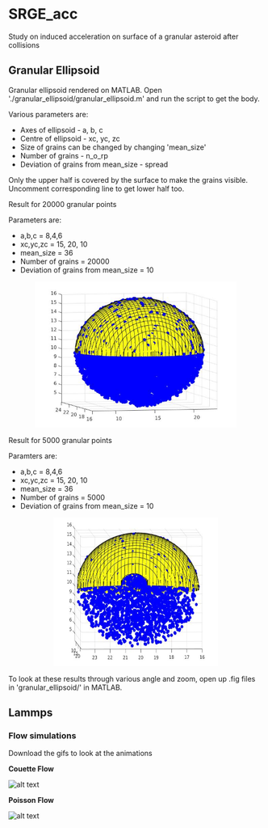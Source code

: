 # SRGE_acc
Study on induced acceleration on surface of a granular asteroid after collisions

## Granular Ellipsoid
Granular ellipsoid rendered on MATLAB. Open './granular_ellipsoid/granular_ellipsoid.m' and run the script to get the body.

Various parameters are:
 * Axes of ellipsoid - a, b, c
 * Centre of ellipsoid - xc, yc, zc
 * Size of grains can be changed by changing 'mean_size'
 * Number of grains - n_o_rp
 * Deviation of grains from mean_size - spread
 
Only the upper half is covered by the surface to make the grains visible. Uncomment corresponding line to get 
lower half too.

Result for 20000 granular points

Parameters are:
 * a,b,c = 8,4,6
 * xc,yc,zc = 15, 20, 10
 * mean_size = 36
 * Number of grains = 20000
 * Deviation of grains from mean_size = 10

<p align="center">
  <img width="399" height="289" src="https://raw.githubusercontent.com/Stav42/SRGE_acc/main/granular_ellipsoid/granular_ellipsoid_20000.png">
</p>

Result for 5000 granular points

Paramters are:
 * a,b,c = 8,4,6
 * xc,yc,zc = 15, 20, 10
 * mean_size = 36
 * Number of grains = 5000
 * Deviation of grains from mean_size = 10

<p align="center">
  <img width="326" height="294" src="https://raw.githubusercontent.com/Stav42/SRGE_acc/main/granular_ellipsoid/granular_ellipsoid_5000.jpg">
</p>

To look at these results through various angle and zoom, open up .fig files in 'granular_ellipsoid/' in MATLAB.


## Lammps 

### Flow simulations

Download the gifs to look at the animations

**Couette Flow**

![alt text](https://raw.githubusercontent.com/Stav42/SRGE_acc/main/lammps/flow/couette.gif "Couette Flow")

**Poisson Flow**

![alt text](https://raw.githubusercontent.com/Stav42/SRGE_acc/main/lammps/flow/pois.gif "Poisson Flow")




